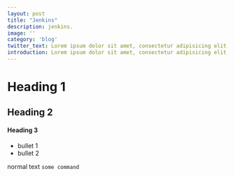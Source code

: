 ```yaml
---
layout: post
title: "Jenkins"
description: jenkins.
image: ''
category: 'blog'
twitter_text: Lorem ipsum dolor sit amet, consectetur adipisicing elit.
introduction: Lorem ipsum dolor sit amet, consectetur adipisicing elit, sed do eiusmod tempor incididunt ut labore et dolore magna aliqua.
---
```


# Heading 1

## Heading 2

#### Heading 3

* bullet 1
* bullet 2

normal text
`some command`
